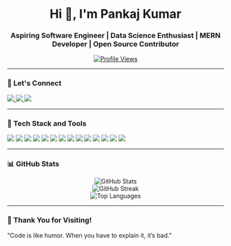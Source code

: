 <h1 align="center">Hi 👋, I'm Pankaj Kumar</h1>
<h3 align="center">Aspiring Software Engineer | Data Science Enthusiast | MERN Developer | Open Source Contributor</h3>

<p align="center">
  <a href="https://github.com/pankajkr1702">
    <img src="https://komarev.com/ghpvc/?username=pankajkr1702&label=Profile%20views&color=0e75b6&style=flat" alt="Profile Views" />
  </a>
</p>

---

### 🔗 Let's Connect

<p align="left">
  <a href="https://www.linkedin.com/in/pankajkumar1702/" target="_blank">
    <img src="https://img.shields.io/badge/LinkedIn-0A66C2?style=for-the-badge&logo=linkedin&logoColor=white" />
  </a>
  <a href="https://github.com/pankajkr1702" target="_blank">
    <img src="https://img.shields.io/badge/GitHub-181717?style=for-the-badge&logo=github&logoColor=white" />
  </a>
  <a href="mailto:pankajkr1702@gmail.com">
    <img src="https://img.shields.io/badge/Gmail-D14836?style=for-the-badge&logo=gmail&logoColor=white" />
  </a>
</p>

---

### 🧠 Tech Stack and Tools

<p align="left">
  <img src="https://img.shields.io/badge/C++-00599C?style=for-the-badge&logo=c%2B%2B&logoColor=white" />
  <img src="https://img.shields.io/badge/Java-ED8B00?style=for-the-badge&logo=java&logoColor=white" />
  <img src="https://img.shields.io/badge/Python-3670A0?style=for-the-badge&logo=python&logoColor=white" />
  <img src="https://img.shields.io/badge/R-276DC3?style=for-the-badge&logo=r&logoColor=white" />
  <img src="https://img.shields.io/badge/JavaScript-F7DF1E?style=for-the-badge&logo=javascript&logoColor=black" />
  <img src="https://img.shields.io/badge/React-20232A?style=for-the-badge&logo=react&logoColor=61DAFB" />
  <img src="https://img.shields.io/badge/Node.js-339933?style=for-the-badge&logo=nodedotjs&logoColor=white" />
  <img src="https://img.shields.io/badge/Express.js-000000?style=for-the-badge&logo=express&logoColor=white" />
  <img src="https://img.shields.io/badge/MongoDB-4EA94B?style=for-the-badge&logo=mongodb&logoColor=white" />
  <img src="https://img.shields.io/badge/MySQL-00758F?style=for-the-badge&logo=mysql&logoColor=white" />
  <img src="https://img.shields.io/badge/Linux-FCC624?style=for-the-badge&logo=linux&logoColor=black" />
  <img src="https://img.shields.io/badge/Git-F05032?style=for-the-badge&logo=git&logoColor=white" />
  <img src="https://img.shields.io/badge/GitHub-181717?style=for-the-badge&logo=github&logoColor=white" />
  <img src="https://img.shields.io/badge/VS Code-007ACC?style=for-the-badge&logo=visual%20studio%20code&logoColor=white" />
</p>

---

### 📊 GitHub Stats

<p align="center">
  <img src="https://github-readme-stats.vercel.app/api?username=pankajkr1702&show_icons=true&theme=tokyonight" alt="GitHub Stats" />
  <br />
  <img src="https://github-readme-streak-stats.herokuapp.com/?user=pankajkr1702&theme=tokyonight" alt="GitHub Streak" />
  <br />
  <img src="https://github-readme-stats.vercel.app/api/top-langs/?username=pankajkr1702&layout=compact&theme=tokyonight" alt="Top Languages" />
</p>

---


### 🙏 Thank You for Visiting!

"Code is like humor. When you have to explain it, it’s bad."


